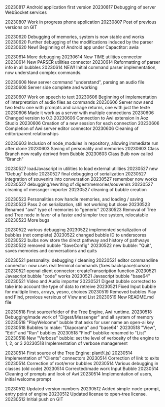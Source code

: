 20230817 Android application first version
20230817 Debugging of server WebSocket services

20230807 Work in progress phone application
20230807 Post of previous versions on GIT

20230620 Debugging of memories, system is now stable and works
20230620 Further debugging of the modifications induced by the parser
20230620 New! Beginning of Android app under Capactitor: awia

20230614 More debugging
20230614 New TIME utilities connector
20230614 New PARSER utilities connector
20230614 Reformatting of parser info in all bubbles
20230614 NEW! Initial command parser implementation, now understand complex commands.

20230608 New server command "understand", parsing an audio file
20230608 Server side complete and working

20230607 Work on speech to text
20230606 Beginning of implementation of interpretation of audio files as commands
20230606 Server now send two texts: one with prompts and cariage returns, one with just the texte
20230606 Made it work as a server with multiple connections
20230606 Changed version to 0.3
20230606 Connection to Awi extension in Aoz Studio
20230606 Creation of a new session for each connection
20230606 Completion of Awi server editor connector
20230606 Cleaning of editor/parent relationships

20230603 Inclusion of node_modules in repository, allowing immediate run after clone
20230603 Saving of personality and memories
20230603 Class Branch now really derived from Bubble
20230603 Class Bulb now called "Branch"

20230527 loadJavascript in utilities to load external utilities
20230527 new "Debug" bubble
20230527 final debugging of serialization
20230527 integration of souvenirs into conversation
20230527 remember now works
20230527 debugging/rewriting of digest/memories/souvenirs
20230527 cleaning of messnger importer
20230527 cleaning of bubble creation

20230523 Personalities now handle memories, and loading / saving
20230523 Pass 2 on serialization, still not working but close
20230523 Renamed "awi" type of memories to "generic"
20230523 Removal of Tree and Tree node in favor of a faster and simpler tree system, relocatable
20230523 More bugs

20230522 various debugging
20230522 implemented serialization of bubbles (not complete)
20230522 changed bubble ID to underscores
20230522 bulbs now store the direct pathway and history of pathways
20230522 removed bubble "SaveConfig"
20230522 new bubble: "Quit", saves memories and conversations and quits

20230521 personality: debugging / cleaning
20230521 editor commandline connector: now uses real terminal commands (fixes backspace/cursor)
20230521 openai client connector: createTranscription function
20230521 Javascript bubble "code" works
20230521 Javascript bubble "base64"
20230521 Video and Audio importer
20230521 Digest bubble corrected to take into account the type of data to retreive
20230521 Fixed Input bubble for multiple lines, arrays, yesno, choices
20230519 Removed bubbles Play and Find, previous versious of View and List
20230519 New README.md file

20230518 First source/folder of the Tree Engine, Awi runtime.
20230518 Debugging/made work of "Digest/Messenger" and all system of memory
20230518 "PlayWelcome" bubble that asks for user name an open-ai key
20230518 Bubbles to make: "Diaporama" and "base64"
20230518 "View", "Edit" and "Run" bubbles
20230518 "Find" bubblke renamed to "List"
20230518 New "Verbose" bubble: set the level of verbosity of the engine to 1, 2, or 3
20230518 Implementation of verbose management

20230514 First source of the Tree Engine: plant!(.js)
20230514 Implementation of "Clients" connectors
20230514 Correction of link to exits
20230514 Correction of root/error bubbles
20230514 Various debugging in classes (old code)
20230514 Corrected/made work Input Bubble
20230514 Cleaning of prompts and look of Awi
20230514 Implementation of users, initial welcome prompt

20230512 Updated version numbers
20230512 Added simple-node-prompt, entry point of engine
20230512 Updated license to open-tree license.
20230512 Initial push on GIT
